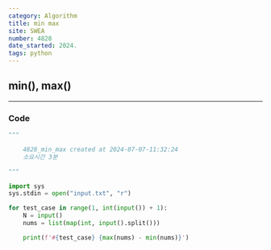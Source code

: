 ```yaml
---
category: Algorithm
title: min max
site: SWEA
number: 4828
date_started: 2024.
tags: python
---
```


## min(), max()

---

### Code

<!-- CODE-APPENDED:4828_min_max.py -->
```python
"""

	4828_min_max created at 2024-07-07-11:32:24
    소요시간 3분

"""

import sys
sys.stdin = open("input.txt", "r")

for test_case in range(1, int(input()) + 1):
    N = input()
    nums = list(map(int, input().split()))

    print(f'#{test_case} {max(nums) - min(nums)}')
```
